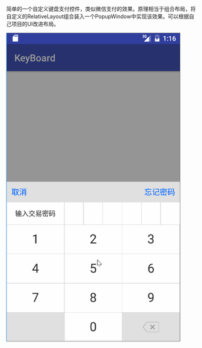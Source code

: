 简单的一个自定义键盘支付控件，类似微信支付的效果。原理相当于组合布局，将自定义的RelativeLayout组合装入一个PopupWindow中实现该效果。可以根据自己项目的UI改进布局。

![](1.gif)

